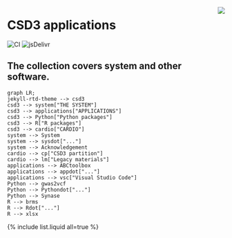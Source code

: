 <a href="https://www.top500.org/"><img src="https://www.top500.org/static//images/Top500_logo.png" align="right"></a>

# CSD3 applications

![CI](https://github.com/rundocs/jekyll-rtd-theme/workflows/CI/badge.svg?branch=develop)
![jsDelivr](https://data.jsdelivr.com/v1/package/gh/rundocs/jekyll-rtd-theme/badge)

## The collection covers system and other software.

```mermaid
graph LR;
jekyll-rtd-theme --> csd3
csd3 --> system["THE SYSTEM"]
csd3 --> applications["APPLICATIONS"]
csd3 --> Python["Python packages"]
csd3 --> R["R packages"]
csd3 --> cardio["CARDIO"]
system --> System
system --> sysdot["..."]
system --> Acknowledgement
cardio --> cp["CSD3 partition"]
cardio --> lm["Legacy materials"]
applications --> ABCtoolbox
applications --> appdot["..."]
applications --> vsc["Visual Studio Code"]
Python --> gwas2vcf
Python --> Pythondot["..."]
Python --> Synase
R --> brms
R --> Rdot["..."]
R --> xlsx
```

{% include list.liquid all=true %}
